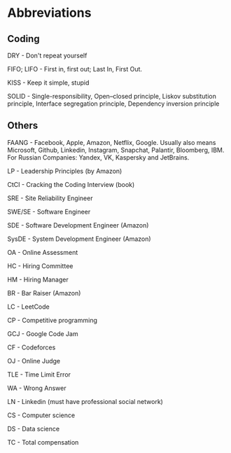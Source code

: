 # Abbreviations

## Coding

DRY - Don't repeat yourself

FIFO; LIFO - First in, first out; Last In, First Out.

KISS - Keep it simple, stupid

SOLID - Single-responsibility, Open–closed principle, Liskov substitution principle, Interface segregation principle, Dependency inversion principle

## Others

FAANG - Facebook, Apple, Amazon, Netflix, Google. Usually also means Microsoft, Github, Linkedin, Instagram, Snapchat, Palantir, Bloomberg, IBM. For Russian Companies: Yandex, VK, Kaspersky and JetBrains. 

LP - Leadership Principles (by Amazon)

CtCI - Cracking the Coding Interview (book)

SRE - Site Reliability Engineer

SWE/SE - Software Engineer

SDE - Software Development Engineer (Amazon)

SysDE - System Development Engineer (Amazon)

OA - Online Assessment

HC - Hiring Committee

HM - Hiring Manager

BR - Bar Raiser (Amazon)

LC - LeetCode

CP - Competitive programming

GCJ - Google Code Jam

CF - Codeforces

OJ - Online Judge

TLE - Time Limit Error 

WA - Wrong Answer

LN - Linkedin (must have professional social network)

CS - Computer science

DS - Data science

TC - Total compensation
